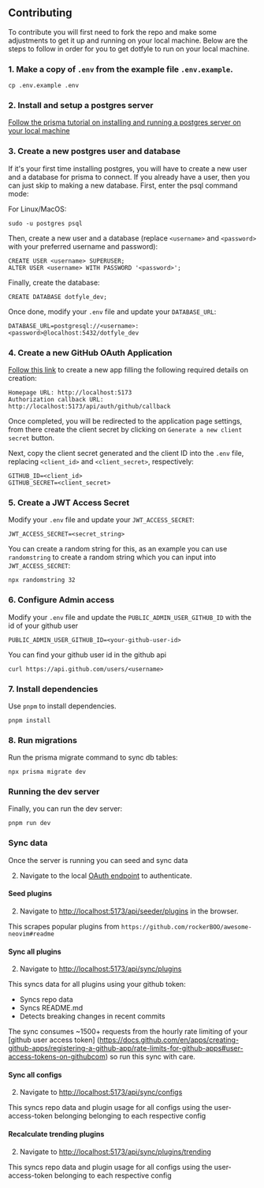 ## Contributing

To contribute you will first need to fork the repo and make some adjustments to get it up and running on your local
machine. Below are the steps to follow in order for you to get dotfyle to run on your local machine.

### 1. Make a copy of `.env` from the example file `.env.example`.

```
cp .env.example .env
```

### 2. Install and setup a postgres server

[Follow the prisma tutorial on installing and running a postgres server on your local machine][prisma-postgres-install]

### 3. Create a new postgres user and database

If it's your first time installing postgres, you will have to create a new user and a database for prisma to connect.
If you already have a user, then you can just skip to making a new database. First, enter the psql command mode:

For Linux/MacOS:
```
sudo -u postgres psql
```

Then, create a new user and a database (replace `<username>` and `<password>` with your preferred username and password):

```
CREATE USER <username> SUPERUSER;
ALTER USER <username> WITH PASSWORD '<password>';
```

Finally, create the database:

```
CREATE DATABASE dotfyle_dev;
```

Once done, modify your `.env` file and update your `DATABASE_URL`:

```
DATABASE_URL=postgresql://<username>:<password>@localhost:5432/dotfyle_dev
```

### 4. Create a new GitHub OAuth Application

[Follow this link][new-oauth] to create a new app filling the following required details on creation:

```
Homepage URL: http://localhost:5173
Authorization callback URL: http://localhost:5173/api/auth/github/callback
```

Once completed, you will be redirected to the application page settings, from there create the client secret by clicking
on `Generate a new client secret` button.

Next, copy the client secret generated and the client ID into the `.env` file, replacing `<client_id>` and
`<client_secret>`, respectively:

```
GITHUB_ID=<client_id>
GITHUB_SECRET=<client_secret>
```

### 5. Create a JWT Access Secret

Modify your `.env` file and update your `JWT_ACCESS_SECRET`:

```
JWT_ACCESS_SECRET=<secret_string>
```

You can create a random string for this, as an example you can use `randomstring` to create a random string which you
can input into `JWT_ACCESS_SECRET`:

```
npx randomstring 32
```

### 6. Configure Admin access

Modify your `.env` file and update the `PUBLIC_ADMIN_USER_GITHUB_ID` with the id of your github user

```
PUBLIC_ADMIN_USER_GITHUB_ID=<your-github-user-id>
```

You can find your github user id in the github api 

```
curl https://api.github.com/users/<username>
```

### 7. Install dependencies

Use `pnpm` to install dependencies.

```
pnpm install
```

### 8. Run migrations

Run the prisma migrate command to sync db tables:

```
npx prisma migrate dev
```

### Running the dev server

Finally, you can run the dev server:

```
pnpm run dev
```

[prisma-postgres-install]: https://www.prisma.io/dataguide/postgresql/setting-up-a-local-postgresql-database
[new-oauth]: https://github.com/settings/applications/new


### Sync data

Once the server is running you can seed and sync data

2. Navigate to the local [OAuth endpoint](http://localhost:5173/api/auth/github) to authenticate.

#### Seed plugins

2. Navigate to [http://localhost:5173/api/seeder/plugins](http://localhost:5173/api/seeder/plugins) in the browser.

This scrapes popular plugins from `https://github.com/rockerBOO/awesome-neovim#readme`

#### Sync all plugins

2. Navigate to [http://localhost:5173/api/sync/plugins](http://localhost:5173/api/sync/plugins)

This syncs data for all plugins using your github token:
- Syncs repo data
- Syncs README.md
- Detects breaking changes in recent commits

The sync consumes ~1500+ requests from the hourly rate limiting of your [github user access token] (https://docs.github.com/en/apps/creating-github-apps/registering-a-github-app/rate-limits-for-github-apps#user-access-tokens-on-githubcom) so run this sync with care.

#### Sync all configs

2. Navigate to [http://localhost:5173/api/sync/configs](http://localhost:5173/api/sync/configs)

This syncs repo data and plugin usage for all configs using the user-access-token belonging belonging to each respective config

#### Recalculate trending plugins

2. Navigate to [http://localhost:5173/api/sync/plugins/trending](http://localhost:5173/api/sync/plugins/trending)

This syncs repo data and plugin usage for all configs using the user-access-token belonging to each respective config
